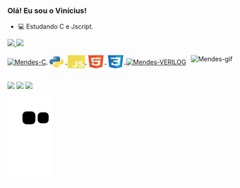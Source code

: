 ### Olá! Eu sou o Vinícius!

- 💻 Estudando C e Jscript.

 <div>
  <a href="https://github.com/vinicmendes">
  <img height="180em" src="https://github-readme-stats.vercel.app/api?username=vinicmendes&show_icons=true&theme=radical&include_all_commits=true&count_private=true"/>
  <img height="180em" src="https://github-readme-stats.vercel.app/api/top-langs/?username=vinicmendes&layout=compact&langs_count=7&theme=radical"/>
</div>
<div style="display: inline_block"><br>
  <img align="center" alt="Mendes-C" height="30" width="40" src="https://cdn.jsdelivr.net/gh/devicons/devicon/icons/c/c-original.svg">
  <img align="center" alt="Mendes-Python" height="30" width="40" src="https://raw.githubusercontent.com/devicons/devicon/master/icons/python/python-original.svg">
  <img align="center" alt="Mendes-Js" height="30" width="40" src="https://raw.githubusercontent.com/devicons/devicon/master/icons/javascript/javascript-plain.svg">
  <img align="center" alt="Mendes-HTML" height="30" width="40" src="https://raw.githubusercontent.com/devicons/devicon/master/icons/html5/html5-original.svg">
  <img align="center" alt="Mendes-CSS" height="30" width="40" src="https://raw.githubusercontent.com/devicons/devicon/master/icons/css3/css3-original.svg">
  <img align="center" alt="Mendes-VERILOG" height="30" width="30" src="https://media.discordapp.net/attachments/885924523025780760/886020461400555540/pluginIcon.png?width=337&height=337">
  <img align="right" alt="Mendes-gif" src="https://media.discordapp.net/attachments/885924523025780760/885924603136970802/Webp.net-gifmaker.gif?width=180&height=180">
</div>

##
  
</div>
  <a href="https://www.instagram.com/vinic_mendes/" target="_blank"><img src="https://img.shields.io/badge/-Instagram-%23E4405F?style=for-the-badge&logo=instagram&logoColor=white" target="_blank"></a>
  <a href = "mailto:omendes.vinicius@gmail.com"><img src="https://img.shields.io/badge/-Gmail-%23333?style=for-the-badge&logo=gmail&logoColor=white" target="_blank"></a>
  <a href="https://www.linkedin.com/in/vinicius-mendes-/" target="_blank"><img src="https://img.shields.io/badge/-LinkedIn-%230077B5?style=for-the-badge&logo=linkedin&logoColor=white" target="_blank"></a> 
  
  
![Snake animation](https://github.com/vinicmendes/vinicmendes/blob/output/github-contribution-grid-snake.svg)
</div>

 
